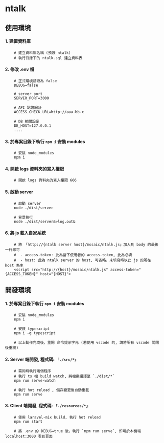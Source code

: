# ntalk

## 使用環境

#### 1. 建置資料庫

```
    # 建立資料庫名稱 (預設 ntalk)
    # 執行目錄下的 ntalk.sql 建立資料表
```

#### 2. 修改 .env 檔

```
    # 正式環境請設為 false
    DEBUG=false

    # server port
    SERVER_PORT=3000

    # API 認證網址
    ACCESS_CHECK_URL=http://aaa.bb.c

    # DB 相關設定
    DB_HOST=127.0.0.1
    ....
```

#### 3. 於專案目錄下執行 `npm i` 安裝 modules

```
    # 安裝 node_modules
    npm i
```

#### 4. 開啟 logs 資料夾的寫入權限

```
    # 開啟 logs 資料夾的寫入權限 666
```

#### 5. 啟動 server

```
    # 啟動 server
    node ./dist/server

    # 背景執行
    node ./dist/server&>log.out&
```

#### 6. 將 js 載入自家系統

```
    # 將 「http://{ntalk server host}/mosaic/ntalk.js」加入到 body 的最後一行即可
    #  - access-token: 此為當下使用者的 access-token, 此為必填
    #  - host: 此為 ntalk server 的 host, 可省略，未填寫時以此 js 的所在 host 為主
    <script src="http://{host}/mosaic/ntalk.js" access-token="{ACCESS_TOKEN}" host="{HOST}">
```

## 開發環境

#### 1. 於專案目錄下執行 `npm i` 安裝 modules

```
    # 安裝 node_modules
    npm i

    # 安裝 typescript
    npm i -g typescript

    # 以上動作完成後，重開 命令提示字元 (若使用 vscode 的, 請將所有 vscode 關閉後重開)
```

#### 2. Server 端開發, 程式碼: `「./src/*」`

```
    # 需同時執行兩個程序
    # 執行 ts 檔 build watch, 將檔案編譯至 `./dist/*`
    npm run serve-watch

    # 執行 hot reload , 儲存變更後自動重載
    npm run serve
```

#### 3. Client 端開發, 程式碼: `「./resources/*」`

```
    # 使用 laravel-mix build, 執行 hot reload
    npm run start

    # 將 .env 的 DEBUG=true 後，執行 `npm run serve`, 即可於本機端 localhost:3000 看到頁面

```

